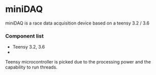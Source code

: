 # miniDAQ
miniDAQ is a race data acquisition device based on a teensy 3.2 / 3.6

### Component list
- Teensy 3.2, 3.6
- 

 Teensy microcontroller is picked due to the processing power and the capability to run threads.
